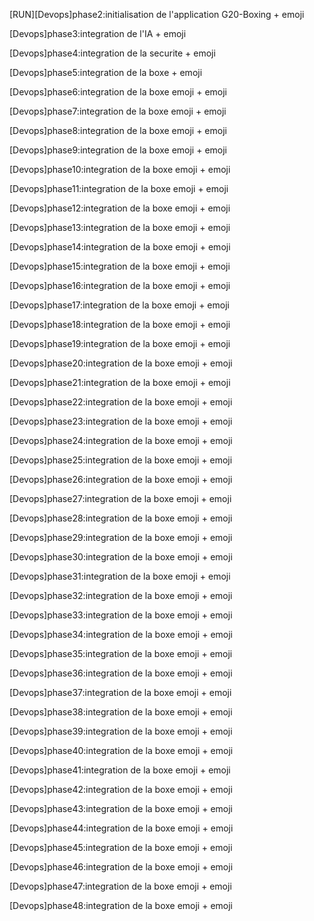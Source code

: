 [RUN][Devops]phase2:initialisation de l'application G20-Boxing + emoji 

[Devops]phase3:integration de l'IA + emoji 

[Devops]phase4:integration de la securite + emoji 

[Devops]phase5:integration de la boxe + emoji 

[Devops]phase6:integration de la boxe emoji + emoji 

[Devops]phase7:integration de la boxe emoji + emoji 

[Devops]phase8:integration de la boxe emoji + emoji 

[Devops]phase9:integration de la boxe emoji + emoji 

[Devops]phase10:integration de la boxe emoji + emoji 

[Devops]phase11:integration de la boxe emoji + emoji 

[Devops]phase12:integration de la boxe emoji + emoji 

[Devops]phase13:integration de la boxe emoji + emoji 

[Devops]phase14:integration de la boxe emoji + emoji 

[Devops]phase15:integration de la boxe emoji + emoji 

[Devops]phase16:integration de la boxe emoji + emoji 

[Devops]phase17:integration de la boxe emoji + emoji 

[Devops]phase18:integration de la boxe emoji + emoji 

[Devops]phase19:integration de la boxe emoji + emoji 

[Devops]phase20:integration de la boxe emoji + emoji 

[Devops]phase21:integration de la boxe emoji + emoji 

[Devops]phase22:integration de la boxe emoji + emoji 

[Devops]phase23:integration de la boxe emoji + emoji 

[Devops]phase24:integration de la boxe emoji + emoji 

[Devops]phase25:integration de la boxe emoji + emoji 

[Devops]phase26:integration de la boxe emoji + emoji 

[Devops]phase27:integration de la boxe emoji + emoji 

[Devops]phase28:integration de la boxe emoji + emoji 

[Devops]phase29:integration de la boxe emoji + emoji 

[Devops]phase30:integration de la boxe emoji + emoji 

[Devops]phase31:integration de la boxe emoji + emoji 

[Devops]phase32:integration de la boxe emoji + emoji 

[Devops]phase33:integration de la boxe emoji + emoji 

[Devops]phase34:integration de la boxe emoji + emoji 

[Devops]phase35:integration de la boxe emoji + emoji 

[Devops]phase36:integration de la boxe emoji + emoji 

[Devops]phase37:integration de la boxe emoji + emoji 

[Devops]phase38:integration de la boxe emoji + emoji 

[Devops]phase39:integration de la boxe emoji + emoji 

[Devops]phase40:integration de la boxe emoji + emoji 

[Devops]phase41:integration de la boxe emoji + emoji 

[Devops]phase42:integration de la boxe emoji + emoji 

[Devops]phase43:integration de la boxe emoji + emoji 

[Devops]phase44:integration de la boxe emoji + emoji 

[Devops]phase45:integration de la boxe emoji + emoji 

[Devops]phase46:integration de la boxe emoji + emoji 

[Devops]phase47:integration de la boxe emoji + emoji 

[Devops]phase48:integration de la boxe emoji + emoji 